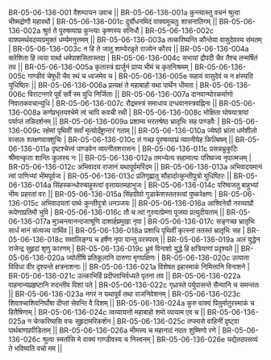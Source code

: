 BR-05-06-136-001  	वैशम्पायन उवाच ||
BR-05-06-136-001a	कुन्त्यास्तु वचनं श्रुत्वा भीष्मद्रोणौ महारथौ |
BR-05-06-136-001c	दुर्योधनमिदं वाक्यमूचतुः शासनातिगम्  ||
BR-05-06-136-002a	श्रुतं ते पुरुषव्याघ्र कुन्त्याः कृष्णस्य संनिधौ |
BR-05-06-136-002c	वाक्यमर्थवदव्यग्रमुक्तं धर्म्यमनुत्तमम् ||
BR-05-06-136-003a	तत्करिष्यन्ति कौन्तेया वासुदेवस्य संमतम् |
BR-05-06-136-003c	न हि ते जातु शाम्येरन्नृते राज्येन कौरव ||
BR-05-06-136-004a	क्लेशिता हि त्वया पार्था धर्मपाशसितास्तदा |
BR-05-06-136-004c	सभायां द्रौपदी चैव तैश्च तन्मर्षितं तव ||
BR-05-06-136-005a	कृतास्त्रं ह्यर्जुनं प्राप्य भीमं च कृतनिश्रमम् |
BR-05-06-136-005c	गाण्डीवं चेषुधी चैव रथं च ध्वजमेव च |
BR-05-06-136-005e 	सहायं वासुदेवं च न क्षंस्यति युधिष्ठिरः ||
BR-05-06-136-006a	प्रत्यक्षं ते महाबाहो यथा पार्थेन धीमता |
BR-05-06-136-006c	विराटनगरे पूर्वं सर्वे स्म युधि निर्जिताः ||
BR-05-06-136-007a	दानवान्घोरकर्माणो निवातकवचान्युधि |
BR-05-06-136-007c	रौद्रमस्त्रं समाधाय दग्धवानस्त्रवह्निना ||
BR-05-06-136-008a	कर्णप्रभृतयश्चेमे त्वं चापि कवची रथी |
BR-05-06-136-008c	मोक्षिता घोषयात्रायां पर्याप्तं तन्निदर्शनम् ||
BR-05-06-136-009a	प्रशाम्य भरतश्रेष्ठ भ्रातृभिः सह पाण्डवैः |
BR-05-06-136-009c	रक्षेमां पृथिवीं सर्वां मृत्योर्दंष्ट्रान्तरं गताम् ||
BR-05-06-136-010a	ज्येष्ठो भ्राता धर्मशीलो वत्सलः श्लक्ष्णवाक्शुचिः |
BR-05-06-136-010c	तं गच्छ पुरुषव्याघ्रं व्यपनीयेह किल्बिषम् ||
BR-05-06-136-011a	दृष्टश्चेत्त्वं पाण्डवेन व्यपनीतशरासनः |
BR-05-06-136-011c	प्रसन्नभ्रुकुटिः श्रीमान्कृता शान्तिः कुलस्य नः ||
BR-05-06-136-012a	तमभ्येत्य सहामात्यः परिष्वज्य नृपात्मजम् |
BR-05-06-136-012c	अभिवादय राजानं यथापूर्वमरिंदम ||
BR-05-06-136-013a	अभिवादयमानं त्वां पाणिभ्यां भीमपूर्वजः |
BR-05-06-136-013c	प्रतिगृह्णातु सौहार्दात्कुन्तीपुत्रो युधिष्ठिरः ||
BR-05-06-136-014a	सिंहस्कन्धोरुबाहुस्त्वां वृत्तायतमहाभुजः |
BR-05-06-136-014c	परिष्वजतु बाहुभ्यां भीमः प्रहरतां वरः ||
BR-05-06-136-015a	सिंहग्रीवो गुडाकेशस्ततस्त्वां पुष्करेक्षणः |
BR-05-06-136-015c	अभिवादयतां पार्थः कुन्तीपुत्रो धनञ्जयः ||
BR-05-06-136-016a	आश्विनेयौ नरव्याघ्रौ रूपेणाप्रतिमौ भुवि |
BR-05-06-136-016c	तौ च त्वां गुरुवत्प्रेम्णा पूजया प्रत्युदीयताम् ||
BR-05-06-136-017a	मुञ्चन्त्वानन्दजाश्रूणि दाशार्हप्रमुखा नृपा |
BR-05-06-136-017c	सङ्गच्छ भ्रातृभिः सार्धं मानं संत्यज्य पार्थिव || 
BR-05-06-136-018a	प्रशाधि पृथिवीं कृत्स्नां ततस्तं भ्रातृभिः सह |
BR-05-06-136-018c	समालिङ्ग्य च हर्षेण नृपा यान्तु परस्परम् ||
BR-05-06-136-019a	अलं युद्धेन राजेन्द्र सुहृदां शृणु कारणम् |
BR-05-06-136-019c	ध्रुवं विनाशो युद्धे हि क्षत्रियाणां प्रदृश्यते ||
BR-05-06-136-020a	ज्योतींषि प्रतिकूलानि दारुणा मृगपक्षिणः |
BR-05-06-136-020c	उत्पाता विविधा वीर दृश्यन्ते क्षत्रनाशनाः ||
BR-05-06-136-021a	विशेषत इहास्माकं निमित्तानि विनाशने |
BR-05-06-136-021c	उल्काभिर्हि प्रदीप्ताभिर्वध्यते पृतना तव ||
BR-05-06-136-022a	वाहनान्यप्रहृष्टानि रुदन्तीव विशां पते |
BR-05-06-136-022c	गृध्रास्ते पर्युपासन्ते सैन्यानि च समन्ततः ||
BR-05-06-136-023a	नगरं न यथापूर्वं तथा राजनिवेशनम् |
BR-05-06-136-023c	शिवाश्चाशिवनिर्घोषा दीप्तां सेवन्ति वै दिशम् ||
BR-05-06-136-024a	कुरु वाक्यं पितुर्मातुरस्माकं च हितैषिणाम् |
BR-05-06-136-024c	त्वय्यायत्तो महाबाहो शमो व्यायाम एव च ||
BR-05-06-136-025a	न चेत्करिष्यसि वचः सुहृदामरिकर्शन |
BR-05-06-136-025c	तप्स्यसे वाहिनीं दृष्ट्वा पार्थबाणप्रपीडिताम् ||
BR-05-06-136-026a	भीमस्य च महानादं नदतः शुष्मिणो रणे |
BR-05-06-136-026c	श्रुत्वा स्मर्तासि मे वाक्यं गाण्डीवस्य च निस्वनम् |
BR-05-06-136-026e 	यद्येतदपसव्यं ते भविष्यति वचो मम ||
